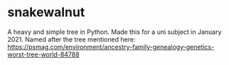 # snakewalnut
A heavy and simple tree in Python.
Made this for a uni subject in January 2021. 
Named after the tree mentioned here: https://psmag.com/environment/ancestry-family-genealogy-genetics-worst-tree-world-84788
